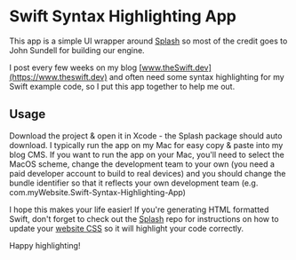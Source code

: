 # Swift Syntax Highlighting App

This app is a simple UI wrapper around [Splash](https://github.com/JohnSundell/Splash) 
so most of the credit goes to John Sundell for building our engine.

I post every few weeks on my blog [www.theSwift.dev](https://www.theswift.dev) and often 
need some syntax highlighting for my Swift example code, so I put this app together to
help me out.

## Usage

Download the project & open it in Xcode - the Splash package should auto download. 
I typically run the app on my Mac for easy copy & paste into my blog CMS. If you want
to run the app on your Mac, you'll need to select the MacOS scheme, change the 
development team to your own (you need a paid developer account to build to real
devices) and you should change the bundle identifier so that it reflects your
own development team (e.g. com.myWebsite.Swift-Syntax-Highlighting-App)

I hope this makes your life easier! If you're generating HTML formatted Swift, 
don't forget to check out the [Splash](https://github.com/JohnSundell/Splash) repo 
for instructions on how to update your [website CSS](https://github.com/JohnSundell/Splash/blob/master/Examples/sundellsColors.css) so it will highlight your code
correctly.

Happy highlighting!
